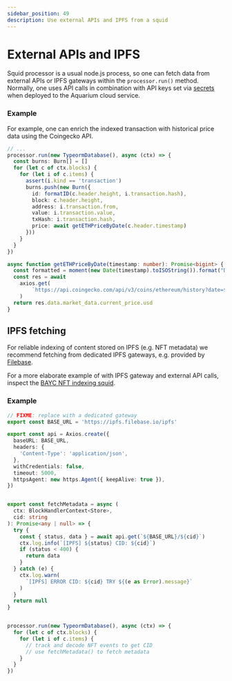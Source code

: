 ```yaml
---
sidebar_position: 49
description: Use external APIs and IPFS from a squid
---
```


# External APIs and IPFS

Squid processor is a usual node.js process, so one can fetch data from external APIs or IPFS gateways within the `processor.run()` method. Normally, one uses API calls in combination with API keys set via [secrets](/deploy-squid/env-variables) when deployed to the Aquarium cloud service.

### Example

For example, one can enrich the indexed transaction with historical price data using the Coingecko API.

```ts
// ...
processor.run(new TypeormDatabase(), async (ctx) => {
  const burns: Burn[] = []
  for (let c of ctx.blocks) {
    for (let i of c.items) {
      assert(i.kind == 'transaction')
      burns.push(new Burn({
        id: formatID(c.header.height, i.transaction.hash),
        block: c.header.height,
        address: i.transaction.from,
        value: i.transaction.value,
        txHash: i.transaction.hash,
        price: await getETHPriceByDate(c.header.timestamp)
      }))
    }
  }
})

async function getETHPriceByDate(timestamp: number): Promise<bigint> {
  const formatted = moment(new Date(timestamp).toISOString()).format("DD-MM-yyyy")
  const res = await 
    axios.get(
        `https://api.coingecko.com/api/v3/coins/ethereum/history?date=${formatted}&localization=false`
    )
  return res.data.market_data.current_price.usd
}
```

## IPFS fetching

For reliable indexing of content stored on IPFS (e.g. NFT metadata) we recommend fetching from dedicated IPFS gateways, e.g. provided by [Filebase](https://docs.filebase.com/ipfs/ipfs-gateways). 

For a more elaborate example of with IPFS gateway and external API calls, inspect the [BAYC NFT indexing squid](https://github.com/subsquid-labs/ipfs-example).

### Example

```typescript
// FIXME: replace with a dedicated gateway
export const BASE_URL = 'https://ipfs.filebase.io/ipfs'

export const api = Axios.create({
  baseURL: BASE_URL,
  headers: {
    'Content-Type': 'application/json',
  },
  withCredentials: false,
  timeout: 5000,
  httpsAgent: new https.Agent({ keepAlive: true }),
})


export const fetchMetadata = async (
  ctx: BlockHandlerContext<Store>,
  cid: string
): Promise<any | null> => {
  try {
    const { status, data } = await api.get(`${BASE_URL}/${cid}`)
    ctx.log.info(`[IPFS] ${status} CID: ${cid}`)
    if (status < 400) {
      return data
    }
  } catch (e) {
    ctx.log.warn(
      `[IPFS] ERROR CID: ${cid} TRY ${(e as Error).message}`
    )
  }
  return null
}


processor.run(new TypeormDatabase(), async (ctx) => {
  for (let c of ctx.blocks) {
    for (let i of c.items) {
      // track and decode NFT events to get CID
      // use fetchMetadata() to fetch metadata
    }
  }
})

```



